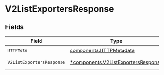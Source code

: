 # V2ListExportersResponse


## Fields

| Field                                                                                     | Type                                                                                      | Required                                                                                  | Description                                                                               |
| ----------------------------------------------------------------------------------------- | ----------------------------------------------------------------------------------------- | ----------------------------------------------------------------------------------------- | ----------------------------------------------------------------------------------------- |
| `HTTPMeta`                                                                                | [components.HTTPMetadata](../../models/components/httpmetadata.md)                        | :heavy_check_mark:                                                                        | N/A                                                                                       |
| `V2ListExportersResponse`                                                                 | [*components.V2ListExportersResponse](../../models/components/v2listexportersresponse.md) | :heavy_minus_sign:                                                                        | Exporters list                                                                            |